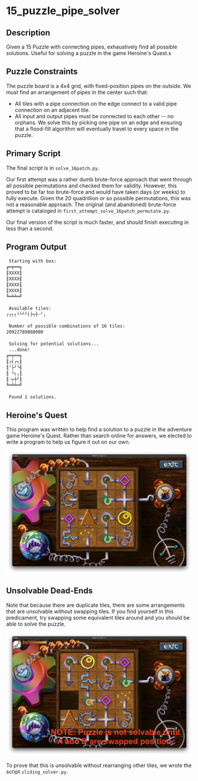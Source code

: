 # 15_puzzle_pipe_solver

## Description
Given a 15 Puzzle with connecting pipes, exhaustively find all possible solutions. Useful for solving a puzzle in the game Heroine's Quest.s

## Puzzle Constraints

The puzzle board is a 4x4 grid, with fixed-position pipes on the outside. We must find an arrangement of pipes in the center such that:

* All tiles with a pipe connection on the edge connect to a valid pipe connection on an adjacent tile.
* All input and output pipes must be connected to each other -- no orphans. We solve this by picking one pipe on an edge and ensuring that a flood-fill algorithm will eventually travel to every space in the puzzle.

## Primary Script

The final script is in `solve_16patch.py`.

Our first attempt was a rather dumb brute-force approach that went through all possible permutations and checked them for validity.  However, this proved to be far too brute-force and would have taken days (or weeks) to fully execute.  Given the 20 quadrillion or so possible permutations, this was not a reasonable approach.  The original (and abandoned) brute-force attempt is cataloged in `first_attempt_solve_16patch_permutate.py`.

Our final version of the script is much faster, and should finish executing in less than a second.

## Program Output

```
 Starting with box:
╔═╤══╗
║XXXX║
║XXXX╢
║XXXX║
║XXXX║
╚═╧╧═╝

 Available tiles:
┌┌┐┐└└┘┘┤├┬┼╶╵╷

 Number of possible combinations of 16 tiles:
20922789888000

 Solving for potential solutions...
 ...done!
╔═╤══╗
║┌┤┌┐║
║╵├┘└╢
║ └┐╷║
║╶┬┼┘║
╚═╧╧═╝

 Found 1 solutions.
 ```

## Heroine's Quest

This program was written to help find a solution to a puzzle in the adventure game Heroine's Quest.  Rather than search online for answers, we elected to write a program to help us figure it out on our own.

![Screenshot of puzzle in Heroine's Quest](heroines_quest_screenshot.png "Screenshot of the puzzle.")

## Unsolvable Dead-Ends

Note that because there are duplicate tiles, there are some arrangements that are unsolvable without swapping tiles.  If you find yourself in this predicament, try swapping some equivalent tiles around and you should be able to solve the puzzle.

![Screenshot of seemingly unsolvable puzzle position in Heroine's Quest](heroines_quest_unsolvable.png "Screenshot of the puzzle.")

To prove that this is unsolvable without rearranging other tiles, we wrote the script `sliding_solver.py`.
